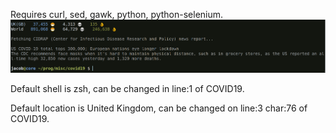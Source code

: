 Requires curl, sed, gawk, python, python-selenium.
![preview](/preview.png)

Default shell is zsh, can be changed in line:1 of COVID19.

Default location is United Kingdom, can be changed on line:3 char:76 of COVID19.



